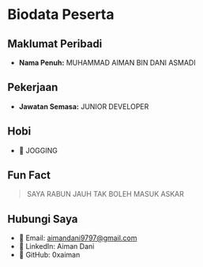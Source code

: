 # Biodata Peserta

## Maklumat Peribadi
- **Nama Penuh:** MUHAMMAD AIMAN BIN DANI ASMADI

## Pekerjaan
- **Jawatan Semasa:** JUNIOR DEVELOPER

## Hobi
- 🎯 JOGGING

## Fun Fact
> SAYA RABUN JAUH TAK BOLEH MASUK ASKAR

## Hubungi Saya
- 📧 Email: aimandani9797@gmail.com
- 🔗 LinkedIn: Aiman Dani
- 🐙 GitHub: 0xaiman
